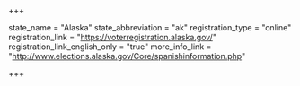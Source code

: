 +++

state_name = "Alaska"
state_abbreviation = "ak"
registration_type = "online"
registration_link = "https://voterregistration.alaska.gov/"
registration_link_english_only = "true"
more_info_link = "http://www.elections.alaska.gov/Core/spanishinformation.php"

+++